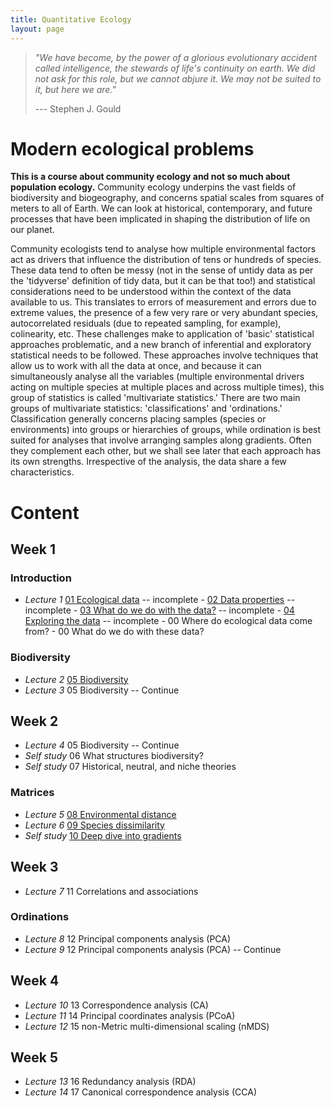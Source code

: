 ```yaml
---
title: Quantitative Ecology
layout: page
---
```


> *"We have become, by the power of a glorious evolutionary accident called intelligence, the stewards of life's continuity on earth. We did not ask for this role, but we cannot abjure it. We may not be suited to it, but here we are."*
>
> --- Stephen J. Gould

# Modern ecological problems

**This is a course about community ecology and not so much about population ecology.** Community ecology underpins the vast fields of biodiversity and biogeography, and concerns spatial scales from squares of meters to all of Earth. We can look at historical, contemporary, and future processes that have been implicated in shaping the distribution of life on our planet.

Community ecologists tend to analyse how multiple environmental factors act as drivers that influence the distribution of tens or hundreds of species. These data tend to often be messy (not in the sense of untidy data as per the 'tidyverse' definition of tidy data, but it can be that too!) and statistical considerations need to be understood within the context of the data available to us. This translates to errors of measurement and errors due to extreme values, the presence of a few very rare or very abundant species, autocorrelated residuals (due to repeated sampling, for example), colinearity, etc. These challenges make to application of 'basic' statistical approaches problematic, and a new branch of inferential and exploratory statistical needs to be followed. These approaches involve techniques that allow us to work with all the data at once, and because it can simultaneously analyse all the variables (multiple environmental drivers acting on multiple species at multiple places and across multiple times), this group of statistics is called 'multivariate statistics.' There are two main groups of multivariate statistics: 'classifications' and 'ordinations.' Classification generally concerns placing samples (species or environments) into groups or hierarchies of groups, while ordination is best suited for analyses that involve arranging samples along gradients. Often they complement each other, but we shall see later that each approach has its own strengths. Irrespective of the analysis, the data share a few characteristics.

# Content

## Week 1

### Introduction

-   *Lecture 1* [01 Ecological data](https://nbviewer.jupyter.org/github/ajsmit/Quantitative_Ecology/blob/main/jupyter_lab/01-ecological_data.ipynb) -- incomplete - [02 Data properties](https://nbviewer.jupyter.org/github/ajsmit/Quantitative_Ecology/blob/main/jupyter_lab/02-data_properties.ipynb) -- incomplete - [03 What do we do with the data?](https://nbviewer.jupyter.org/github/ajsmit/Quantitative_Ecology/blob/main/jupyter_lab/03-doing_data.ipynb) -- incomplete - [04 Exploring the data](https://nbviewer.jupyter.org/github/ajsmit/Quantitative_Ecology/blob/main/jupyter_lab/04-exploring_data.ipynb) -- incomplete - 00 Where do ecological data come from? - 00 What do we do with these data?

### Biodiversity

-   *Lecture 2* [05 Biodiversity](https://github.com/ajsmit/Quantitative_Ecology/blob/main/jupyter_lab/05-biodiversity.ipynb)
-   *Lecture 3* 05 Biodiversity -- Continue

## Week 2

-   *Lecture 4* 05 Biodiversity -- Continue
-   *Self study* 06 What structures biodiversity?
-   *Self study* 07 Historical, neutral, and niche theories

### Matrices

-   *Lecture 5* [08 Environmental distance](https://github.com/ajsmit/Quantitative_Ecology/blob/main/jupyter_lab/08-environmental_distance.ipynb)
-   *Lecture 6* [09 Species dissimilarity](https://github.com/ajsmit/Quantitative_Ecology/blob/main/jupyter_lab/09-species_dissimilarity.ipynb)
-   *Self study* [10 Deep dive into gradients](https://github.com/ajsmit/Quantitative_Ecology/blob/main/jupyter_lab/10-deep_dive_into_gradients.ipynb)

## Week 3

-   *Lecture 7* 11 Correlations and associations

### Ordinations

-   *Lecture 8* 12 Principal components analysis (PCA)
-   *Lecture 9* 12 Principal components analysis (PCA) -- Continue

## Week 4

-   *Lecture 10* 13 Correspondence analysis (CA)
-   *Lecture 11* 14 Principal coordinates analysis (PCoA)
-   *Lecture 12* 15 non-Metric multi-dimensional scaling (nMDS)

## Week 5

-   *Lecture 13* 16 Redundancy analysis (RDA)
-   *Lecture 14* 17 Canonical correspondence analysis (CCA)
